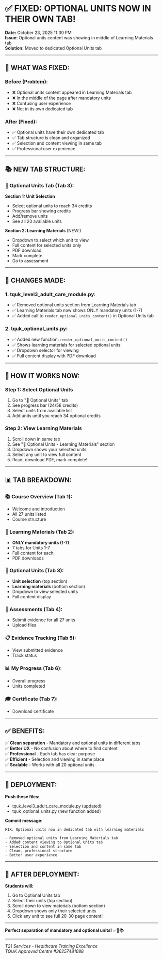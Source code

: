 # ✅ FIXED: OPTIONAL UNITS NOW IN THEIR OWN TAB!

**Date:** October 23, 2025 11:30 PM  
**Issue:** Optional units content was showing in middle of Learning Materials tab  
**Solution:** Moved to dedicated Optional Units tab

---

## 🎯 WHAT WAS FIXED:

### **Before (Problem):**
- ❌ Optional units content appeared in Learning Materials tab
- ❌ In the middle of the page after mandatory units
- ❌ Confusing user experience
- ❌ Not in its own dedicated tab

### **After (Fixed):**
- ✅ Optional units have their own dedicated tab
- ✅ Tab structure is clean and organized
- ✅ Selection and content viewing in same tab
- ✅ Professional user experience

---

## 📚 NEW TAB STRUCTURE:

### **🎯 Optional Units Tab (Tab 3):**

**Section 1: Unit Selection**
- Select optional units to reach 34 credits
- Progress bar showing credits
- Add/remove units
- See all 20 available units

**Section 2: Learning Materials** (NEW!)
- Dropdown to select which unit to view
- Full content for selected units only
- PDF download
- Mark complete
- Go to assessment

---

## 🔧 CHANGES MADE:

### **1. tquk_level3_adult_care_module.py:**
- ✅ Removed optional units section from Learning Materials tab
- ✅ Learning Materials tab now shows ONLY mandatory units (1-7)
- ✅ Added call to `render_optional_units_content()` in Optional Units tab

### **2. tquk_optional_units.py:**
- ✅ Added new function: `render_optional_units_content()`
- ✅ Shows learning materials for selected optional units
- ✅ Dropdown selector for viewing
- ✅ Full content display with PDF download

---

## 🎯 HOW IT WORKS NOW:

### **Step 1: Select Optional Units**
1. Go to "🎯 Optional Units" tab
2. See progress bar (24/58 credits)
3. Select units from available list
4. Add units until you reach 34 optional credits

### **Step 2: View Learning Materials**
1. Scroll down in same tab
2. See "📖 Optional Units - Learning Materials" section
3. Dropdown shows your selected units
4. Select any unit to view full content
5. Read, download PDF, mark complete!

---

## 📊 TAB BREAKDOWN:

### **📚 Course Overview (Tab 1):**
- Welcome and introduction
- All 27 units listed
- Course structure

### **📖 Learning Materials (Tab 2):**
- **ONLY mandatory units (1-7)**
- 7 tabs for Units 1-7
- Full content for each
- PDF downloads

### **🎯 Optional Units (Tab 3):**
- **Unit selection** (top section)
- **Learning materials** (bottom section)
- Dropdown to view selected units
- Full content display

### **📝 Assessments (Tab 4):**
- Submit evidence for all 27 units
- Upload files

### **📋 Evidence Tracking (Tab 5):**
- View submitted evidence
- Track status

### **📊 My Progress (Tab 6):**
- Overall progress
- Units completed

### **🎓 Certificate (Tab 7):**
- Download certificate

---

## ✅ BENEFITS:

✅ **Clean separation** - Mandatory and optional units in different tabs  
✅ **Better UX** - No confusion about where to find content  
✅ **Professional** - Each tab has clear purpose  
✅ **Efficient** - Selection and viewing in same place  
✅ **Scalable** - Works with all 20 optional units  

---

## 🚀 DEPLOYMENT:

**Push these files:**
- tquk_level3_adult_care_module.py (updated)
- tquk_optional_units.py (new function added)

**Commit message:**
```
FIX: Optional units now in dedicated tab with learning materials

- Removed optional units from Learning Materials tab
- Added content viewing to Optional Units tab
- Selection and content in same tab
- Clean, professional structure
- Better user experience
```

---

## 🎯 AFTER DEPLOYMENT:

**Students will:**
1. Go to Optional Units tab
2. Select their units (top section)
3. Scroll down to view materials (bottom section)
4. Dropdown shows only their selected units
5. Click any unit to see full 20-30 page content!

---

**Perfect separation of mandatory and optional units!** ✅🎯📚

---

*T21 Services - Healthcare Training Excellence*  
*TQUK Approved Centre #36257481088*
